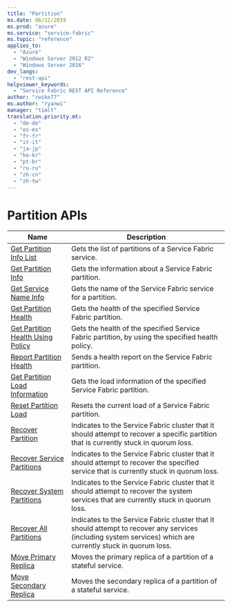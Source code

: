 ```yaml
---
title: "Partition"
ms.date: 06/12/2019
ms.prod: "azure"
ms.service: "service-fabric"
ms.topic: "reference"
applies_to: 
  - "Azure"
  - "Windows Server 2012 R2"
  - "Windows Server 2016"
dev_langs: 
  - "rest-api"
helpviewer_keywords: 
  - "Service Fabric REST API Reference"
author: "rwike77"
ms.author: "ryanwi"
manager: "timlt"
translation.priority.mt: 
  - "de-de"
  - "es-es"
  - "fr-fr"
  - "it-it"
  - "ja-jp"
  - "ko-kr"
  - "pt-br"
  - "ru-ru"
  - "zh-cn"
  - "zh-tw"
---
```

# Partition APIs

| Name | Description |
| --- | --- |
| [Get Partition Info List](sfclient-api-getpartitioninfolist.md) | Gets the list of partitions of a Service Fabric service.<br/> |
| [Get Partition Info](sfclient-api-getpartitioninfo.md) | Gets the information about a Service Fabric partition.<br/> |
| [Get Service Name Info](sfclient-api-getservicenameinfo.md) | Gets the name of the Service Fabric service for a partition.<br/> |
| [Get Partition Health](sfclient-api-getpartitionhealth.md) | Gets the health of the specified Service Fabric partition.<br/> |
| [Get Partition Health Using Policy](sfclient-api-getpartitionhealthusingpolicy.md) | Gets the health of the specified Service Fabric partition, by using the specified health policy.<br/> |
| [Report Partition Health](sfclient-api-reportpartitionhealth.md) | Sends a health report on the Service Fabric partition.<br/> |
| [Get Partition Load Information](sfclient-api-getpartitionloadinformation.md) | Gets the load information of the specified Service Fabric partition.<br/> |
| [Reset Partition Load](sfclient-api-resetpartitionload.md) | Resets the current load of a Service Fabric partition.<br/> |
| [Recover Partition](sfclient-api-recoverpartition.md) | Indicates to the Service Fabric cluster that it should attempt to recover a specific partition that is currently stuck in quorum loss.<br/> |
| [Recover Service Partitions](sfclient-api-recoverservicepartitions.md) | Indicates to the Service Fabric cluster that it should attempt to recover the specified service that is currently stuck in quorum loss.<br/> |
| [Recover System Partitions](sfclient-api-recoversystempartitions.md) | Indicates to the Service Fabric cluster that it should attempt to recover the system services that are currently stuck in quorum loss.<br/> |
| [Recover All Partitions](sfclient-api-recoverallpartitions.md) | Indicates to the Service Fabric cluster that it should attempt to recover any services (including system services) which are currently stuck in quorum loss.<br/> |
| [Move Primary Replica](sfclient-api-moveprimaryreplica.md) | Moves the primary replica of a partition of a stateful service.<br/> |
| [Move Secondary Replica](sfclient-api-movesecondaryreplica.md) | Moves the secondary replica of a partition of a stateful service.<br/> |

